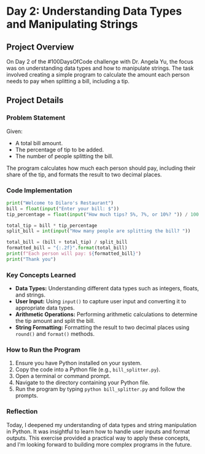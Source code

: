 # Day 2: Understanding Data Types and Manipulating Strings

## Project Overview

On Day 2 of the #100DaysOfCode challenge with Dr. Angela Yu, the focus was on understanding data types and how to manipulate strings. The task involved creating a simple program to calculate the amount each person needs to pay when splitting a bill, including a tip.

## Project Details

### Problem Statement

Given:
- A total bill amount.
- The percentage of tip to be added.
- The number of people splitting the bill.

The program calculates how much each person should pay, including their share of the tip, and formats the result to two decimal places.

### Code Implementation

```python
print("Welcome to Dilaro's Restaurant")
bill = float(input("Enter your bill: $"))
tip_percentage = float(input("How much tips? 5%, 7%, or 10%? ")) / 100

total_tip = bill * tip_percentage
split_bill = int(input("How many people are splitting the bill? "))

total_bill = (bill + total_tip) / split_bill
formatted_bill = "{:.2f}".format(total_bill)
print(f"Each person will pay: ${formatted_bill}")
print("Thank you")
```

### Key Concepts Learned

- **Data Types:** Understanding different data types such as integers, floats, and strings.
- **User Input:** Using `input()` to capture user input and converting it to appropriate data types.
- **Arithmetic Operations:** Performing arithmetic calculations to determine the tip amount and split the bill.
- **String Formatting:** Formatting the result to two decimal places using `round()` and `format()` methods.

### How to Run the Program

1. Ensure you have Python installed on your system.
2. Copy the code into a Python file (e.g., `bill_splitter.py`).
3. Open a terminal or command prompt.
4. Navigate to the directory containing your Python file.
5. Run the program by typing `python bill_splitter.py` and follow the prompts.

### Reflection

Today, I deepened my understanding of data types and string manipulation in Python. It was insightful to learn how to handle user inputs and format outputs. This exercise provided a practical way to apply these concepts, and I'm looking forward to building more complex programs in the future.
